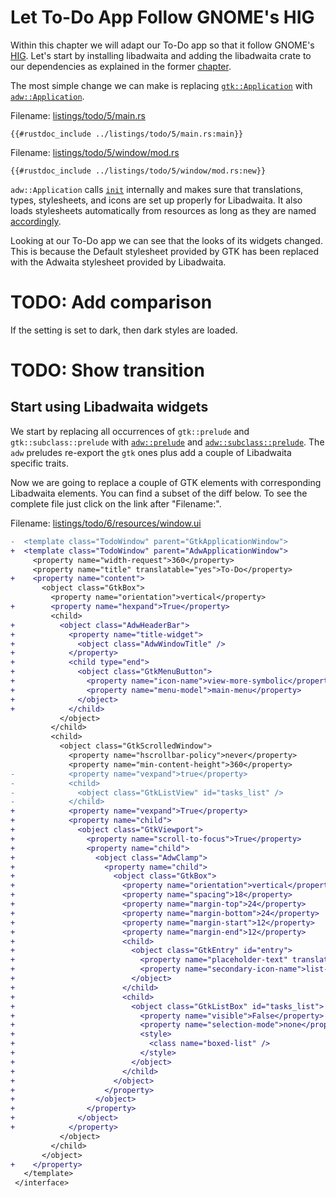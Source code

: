 # Let To-Do App Follow GNOME's HIG

Within this chapter we will adapt our To-Do app so that it follow GNOME's [HIG](https://developer.gnome.org/hig/).
Let's start by installing libadwaita and adding the libadwaita crate to our dependencies as explained in the former [chapter](libadwaita.html).

The most simple change we can make is replacing [`gtk::Application`](https://gtk-rs.org/gtk4-rs/stable/latest/docs/gtk4/struct.Application.html) with [`adw::Application`](https://world.pages.gitlab.gnome.org/Rust/libadwaita-rs/stable/latest/docs/libadwaita/struct.Application.html).

Filename: <a class=file-link href="https://github.com/gtk-rs/gtk4-rs/blob/master/book/listings/todo/5/main.rs">listings/todo/5/main.rs</a>

```rust,no_run,noplayground
{{#rustdoc_include ../listings/todo/5/main.rs:main}}
```

Filename: <a class=file-link href="https://github.com/gtk-rs/gtk4-rs/blob/master/book/listings/todo/5/window/mod.rs">listings/todo/5/window/mod.rs</a>

```rust,no_run,noplayground
{{#rustdoc_include ../listings/todo/5/window/mod.rs:new}}
```

`adw::Application` calls [`init`](https://world.pages.gitlab.gnome.org/Rust/libadwaita-rs/stable/latest/docs/libadwaita/functions/fn.init.html) internally and makes sure that translations, types, stylesheets, and icons are set up properly for Libadwaita. 
It also loads stylesheets automatically from resources as long as they are named [accordingly](https://world.pages.gitlab.gnome.org/Rust/libadwaita-rs/stable/latest/docs/libadwaita/struct.Application.html#automatic-resources).

Looking at our To-Do app we can see that the looks of its widgets changed.
This is because the Default stylesheet provided by GTK has been replaced with the Adwaita stylesheet provided by Libadwaita.

# TODO: Add comparison

If the setting is set to dark, then dark styles are loaded.

# TODO: Show transition

## Start using Libadwaita widgets

We start by replacing all occurrences of `gtk::prelude` and `gtk::subclass::prelude` with [`adw::prelude`](https://world.pages.gitlab.gnome.org/Rust/libadwaita-rs/stable/latest/docs/libadwaita/prelude/index.html) and [`adw::subclass::prelude`](https://world.pages.gitlab.gnome.org/Rust/libadwaita-rs/stable/latest/docs/libadwaita/subclass/prelude/index.html).
The `adw` preludes re-export the `gtk` ones plus add a couple of Libadwaita specific traits.

Now we are going to replace a couple of GTK elements with  corresponding Libadwaita elements.
You can find a subset of the diff below.
To see the complete file just click on the link after "Filename:".

Filename: <a class=file-link href="https://github.com/gtk-rs/gtk4-rs/blob/master/book/listings/todo/6/resources/window.ui">listings/todo/6/resources/window.ui</a>


```diff
-  <template class="TodoWindow" parent="GtkApplicationWindow">
+  <template class="TodoWindow" parent="AdwApplicationWindow">
     <property name="width-request">360</property>
     <property name="title" translatable="yes">To-Do</property>
+    <property name="content">
       <object class="GtkBox">
         <property name="orientation">vertical</property>
+        <property name="hexpand">True</property>
         <child>
+          <object class="AdwHeaderBar">
+            <property name="title-widget">
+              <object class="AdwWindowTitle" />
+            </property>
+            <child type="end">
+              <object class="GtkMenuButton">
+                <property name="icon-name">view-more-symbolic</property>
+                <property name="menu-model">main-menu</property>
+              </object>
+            </child>
           </object>
         </child>
         <child>
           <object class="GtkScrolledWindow">
             <property name="hscrollbar-policy">never</property>
             <property name="min-content-height">360</property>
-            <property name="vexpand">true</property>
-            <child>
-              <object class="GtkListView" id="tasks_list" />
-            </child>
+            <property name="vexpand">True</property>
+            <property name="child">
+              <object class="GtkViewport">
+                <property name="scroll-to-focus">True</property>
+                <property name="child">
+                  <object class="AdwClamp">
+                    <property name="child">
+                      <object class="GtkBox">
+                        <property name="orientation">vertical</property>
+                        <property name="spacing">18</property>
+                        <property name="margin-top">24</property>
+                        <property name="margin-bottom">24</property>
+                        <property name="margin-start">12</property>
+                        <property name="margin-end">12</property>
+                        <child>
+                          <object class="GtkEntry" id="entry">
+                            <property name="placeholder-text" translatable="yes">Enter a Task…</property>
+                            <property name="secondary-icon-name">list-add-symbolic</property>
+                          </object>
+                        </child>
+                        <child>
+                          <object class="GtkListBox" id="tasks_list">
+                            <property name="visible">False</property>
+                            <property name="selection-mode">none</property>
+                            <style>
+                              <class name="boxed-list" />
+                            </style>
+                          </object>
+                        </child>
+                      </object>
+                    </property>
+                  </object>
+                </property>
+              </object>
+            </property>
           </object>
         </child>
       </object>
+    </property>
   </template>
 </interface>
```
